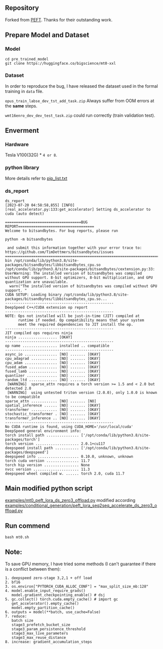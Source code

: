 ## Repository
Forked from [PEFT](https://github.com/huggingface/peft). Thanks for their outstanding work.

## Prepare Model and Dataset
### Model
```
cd pre_trained_model
git clone https://huggingface.co/bigscience/mt0-xxl
```
### Dataset
In order to reproduce the bug, I have released the dataset used in the formal training in `data` file.

`opus_train_labse_dev_tst_add_task.zip` Always suffer from OOM errors at the **same** steps.

`wmt16enro_dev_dev_test_task.zip` could run correctly (train validation test).

## Enverment
### Hardware
Tesla V100(32G) * `4 or 8`.

### python library
More details refer to [pip_list.txt](https://github.com/dsj96/peft/blob/main/pip_list.txt)

### ds_report
```
ds_report
[2023-07-20 04:58:58,855] [INFO] [real_accelerator.py:133:get_accelerator] Setting ds_accelerator to cuda (auto detect)

===================================BUG REPORT===================================
Welcome to bitsandbytes. For bug reports, please run

python -m bitsandbytes

 and submit this information together with your error trace to: https://github.com/TimDettmers/bitsandbytes/issues
================================================================================
bin /opt/conda/lib/python3.8/site-packages/bitsandbytes/libbitsandbytes_cpu.so
/opt/conda/lib/python3.8/site-packages/bitsandbytes/cextension.py:33: UserWarning: The installed version of bitsandbytes was compiled without GPU support. 8-bit optimizers, 8-bit multiplication, and GPU quantization are unavailable.
  warn("The installed version of bitsandbytes was compiled without GPU support. "
CUDA SETUP: Loading binary /opt/conda/lib/python3.8/site-packages/bitsandbytes/libbitsandbytes_cpu.so...
--------------------------------------------------
DeepSpeed C++/CUDA extension op report
--------------------------------------------------
NOTE: Ops not installed will be just-in-time (JIT) compiled at
      runtime if needed. Op compatibility means that your system
      meet the required dependencies to JIT install the op.
--------------------------------------------------
JIT compiled ops requires ninja
ninja .................. [OKAY]
--------------------------------------------------
op name ................ installed .. compatible
--------------------------------------------------
async_io ............... [NO] ....... [OKAY]
cpu_adagrad ............ [NO] ....... [OKAY]
cpu_adam ............... [NO] ....... [OKAY]
fused_adam ............. [NO] ....... [OKAY]
fused_lamb ............. [NO] ....... [OKAY]
quantizer .............. [NO] ....... [OKAY]
random_ltd ............. [NO] ....... [OKAY]
 [WARNING]  sparse_attn requires a torch version >= 1.5 and < 2.0 but detected 2.0
 [WARNING]  using untested triton version (2.0.0), only 1.0.0 is known to be compatible
sparse_attn ............ [NO] ....... [NO]
spatial_inference ...... [NO] ....... [OKAY]
transformer ............ [NO] ....... [OKAY]
stochastic_transformer . [NO] ....... [OKAY]
transformer_inference .. [NO] ....... [OKAY]
--------------------------------------------------
No CUDA runtime is found, using CUDA_HOME='/usr/local/cuda'
DeepSpeed general environment info:
torch install path ............... ['/opt/conda/lib/python3.8/site-packages/torch']
torch version .................... 2.0.1+cu117
deepspeed install path ........... ['/opt/conda/lib/python3.8/site-packages/deepspeed']
deepspeed info ................... 0.10.0, unknown, unknown
torch cuda version ............... 11.7
torch hip version ................ None
nvcc version ..................... 11.3
deepspeed wheel compiled w. ...... torch 2.0, cuda 11.7
```

## Main modified python script
[examples/mt0_peft_lora_ds_zero3_offload.py](https://github.com/dsj96/peft/blob/main/examples/mt0_peft_lora_ds_zero3_offload.py) modified according [examples/conditional_generation/peft_lora_seq2seq_accelerate_ds_zero3_offload.py](https://github.com/dsj96/peft/blob/main/examples/conditional_generation/peft_lora_seq2seq_accelerate_ds_zero3_offload.py)

## Run commend
```
bash mt0.sh
```
## Note:
To save GPU memory, I have tried some methods (I can't guarantee if there is a conflict between them):
```
1. deepspeed zero-stage 3,2,1 + off load
2. bf16
3. os.environ["PYTORCH_CUDA_ALLOC_CONF"] = "max_split_size_mb:128"
4. model.enable_input_require_grads()
   model.gradient_checkpointing_enable() # dsj
5. gc.collect() torch.cuda.empty_cache() # import gc
   get_accelerator().empty_cache()
   model.empty_partition_cache()
6. outputs = model(**batch, use_cache=False)
7. reduce:
   batch size
   stage3_prefetch_bucket_size
   stage3_param_persistence_threshold
   stage3_max_live_parameters
   stage3_max_reuse_distance
8. increase: gradient_accumulation_steps
```
